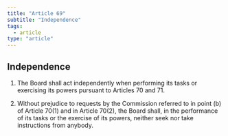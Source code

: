 ```yaml
---
title: "Article 69"
subtitle: "Independence"
tags:
  - article
type: "article"
---
```

## Independence

1. The Board shall act independently when performing its tasks or exercising its powers pursuant to Articles 70 and 71.

2. Without prejudice to requests by the Commission referred to in point (b) of Article 70(1) and in Article 70(2), the Board shall, in the performance of its tasks or the exercise of its powers, neither seek nor take instructions from anybody.
